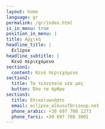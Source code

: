```yaml
---
layout: home
language: gr
permalink: /gr/index.html
is_in_menu: true
position_in_menu: 1
title: Αρχική
headline_title: |
  Eclipse
headline_subtitle: |
  Κενό περιεχόμενο
section1:
  content: Κενό περιεχόμενο
section2:
  title: Τα τελευταία νέα μας
  button: Όλα τα άρθρα
section3:
  title: Επικοινωνήστε
  email: eclipse_alkusuf@riseup.net
  phone_arabic: +30 697 708 1273
  phone_farsi: +30 697 708 3801
---
```

